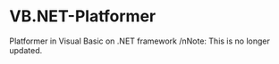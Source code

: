 # VB.NET-Platformer
Platformer in Visual Basic on .NET framework
/nNote: This is no longer updated.
